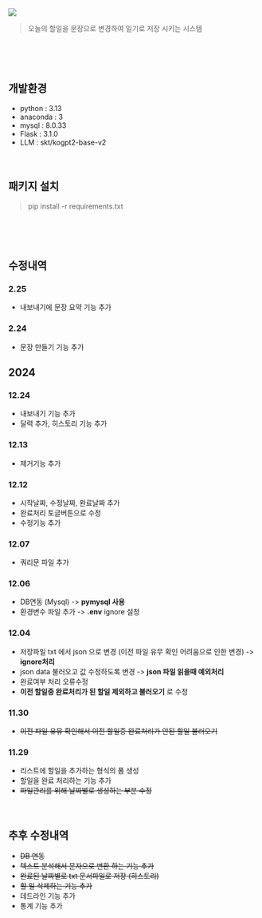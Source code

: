 <img src="https://capsule-render.vercel.app/api?type=transparent&height=200&section=header&text=todoList&fontSize=90&fontColor=#ffffff&fontAlignY=38"/>
<blockquote data-ke-style="style2">
<p data-ke-size="size16">오늘의 할일을 문장으로 변경하여 일기로 저장 시키는 시스템</p>
</blockquote>
<br/><br/><br/>

## 개발환경
- python : 3.13
- anaconda : 3
- mysql : 8.0.33
- Flask : 3.1.0
- LLM : skt/kogpt2-base-v2
<br/><br/><br/>


## 패키지 설치
<blockquote data-ke-style="style2">
<p data-ke-size="size16">pip install -r requirements.txt</p>
</blockquote>
<br/><br/><br/>


## 수정내역
### 2.25
- 내보내기에 문장 요약 기능 추가
### 2.24
- 문장 만들기 기능 추가
## 2024
### 12.24
- 내보내기 기능 추가
- 달력 추가, 히스토리 기능 추가
### 12.13
- 제거기능 추가
### 12.12
- 시작날짜, 수정날짜, 완료날짜 추가
- 완료처리 토글버튼으로 수정
- 수정기능 추가
### 12.07
- 쿼리문 파일 추가
### 12.06
- DB연동 (Mysql) -> **pymysql 사용**
- 환경변수 파일 추가 -> **.env** ignore 설정
### 12.04
- 저장파일 txt 에서 json 으로 변경 (이전 파일 유무 확인 어려움으로 인한 변경) -> **ignore처리**
- json data 불러오고 값 수정하도록 변경 -> **json 파일 읽을때 예외처리**
- 완료여부 처리 오류수정
- **이전 할일중 완료처리가 된 할일 제외하고 불러오기** 로 수정
### 11.30
- ~~이전 파일 유뮤 확인해서 이전 할일중 완료처리가 안된 할일 불러오기~~
### 11.29
- 리스트에 할일을 추가하는 형식의 폼 생성
- 할일을 완료 처리하는 기능 추가
- ~~파일관리를 위해 날짜별로 생성하는 부분 수정~~
<br/><br/><br/>


## 추후 수정내역
- ~~DB 연동~~
- ~~텍스트 분석해서 문자으로 변환 하는 기능 추가~~
- ~~완료된 날짜별로 txt 문서파일로 저장 (히스토리)~~
- ~~할 일 삭제하는 기능 추가~~
- 데드라인 기능 추가
- 통계 기능 추가
